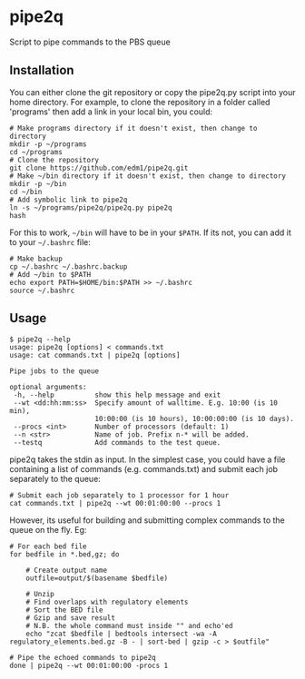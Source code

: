 # pipe2q
Script to pipe commands to the PBS queue

## Installation

You can either clone the git repository or copy the pipe2q.py script into your home directory. For example, to clone the repository in a folder called 'programs' then add a link in your local bin, you could:

```
# Make programs directory if it doesn't exist, then change to directory
mkdir -p ~/programs
cd ~/programs
# Clone the repository
git clone https://github.com/edm1/pipe2q.git
# Make ~/bin directory if it doesn't exist, then change to directory
mkdir -p ~/bin
cd ~/bin
# Add symbolic link to pipe2q
ln -s ~/programs/pipe2q/pipe2q.py pipe2q
hash
```

For this to work, `~/bin` will have to be in your `$PATH`. If its not, you can add it to your `~/.bashrc` file:

```
# Make backup
cp ~/.bashrc ~/.bashrc.backup
# Add ~/bin to $PATH
echo export PATH=$HOME/bin:$PATH >> ~/.bashrc
source ~/.bashrc
```


## Usage

```
$ pipe2q --help
usage: pipe2q [options] < commands.txt
usage: cat commands.txt | pipe2q [options]

Pipe jobs to the queue

optional arguments:
 -h, --help          show this help message and exit
 --wt <dd:hh:mm:ss>  Specify amount of walltime. E.g. 10:00 (is 10 min),
                     10:00:00 (is 10 hours), 10:00:00:00 (is 10 days).
 --procs <int>       Number of processors (default: 1)
 --n <str>           Name of job. Prefix n-* will be added.
 --testq             Add commands to the test queue.

```

pipe2q takes the stdin as input. In the simplest case, you could have a file containing a list of commands (e.g. commands.txt) and submit each job separately to the queue:

```
# Submit each job separately to 1 processor for 1 hour
cat commands.txt | pipe2q --wt 00:01:00:00 --procs 1
```

However, its useful for building and submitting complex commands to the queue on the fly. Eg:

```
# For each bed file
for bedfile in *.bed,gz; do

    # Create output name
    outfile=output/$(basename $bedfile)

    # Unzip
    # Find overlaps with regulatory elements
    # Sort the BED file
    # Gzip and save result
    # N.B. the whole command must inside "" and echo'ed
    echo "zcat $bedfile | bedtools intersect -wa -A regulatory_elements.bed.gz -B - | sort-bed | gzip -c > $outfile"

# Pipe the echoed commands to pipe2q
done | pipe2q --wt 00:01:00:00 -procs 1
```
